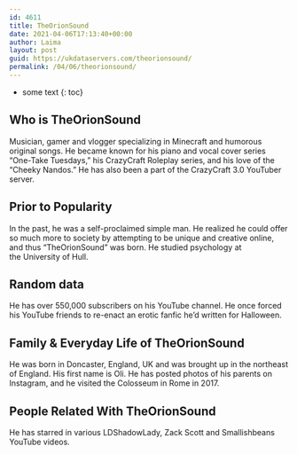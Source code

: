 ```yaml
---
id: 4611
title: TheOrionSound
date: 2021-04-06T17:13:40+00:00
author: Laima
layout: post
guid: https://ukdataservers.com/theorionsound/
permalink: /04/06/theorionsound/
---
```


* some text
{: toc}


## Who is TheOrionSound
                  
                  
                  
Musician, gamer and vlogger specializing in Minecraft and humorous original songs. He became known for his piano and vocal cover series &#8220;One-Take Tuesdays,&#8221; his CrazyCraft Roleplay series, and his love of the &#8220;Cheeky Nandos.&#8221; He has also been a part of the CrazyCraft 3.0 YouTuber server.
                  
              
            
              
            
                
                
                
## Prior to Popularity
                  
                  
                  
In the past, he was a self-proclaimed simple man. He realized he could offer so much more to society by attempting to be unique and creative online, and thus &#8220;TheOrionSound&#8221; was born. He studied psychology at the University of Hull. 
                  
              
            
              
            
                
                
                
## Random data
                  
                  
                  
He has over 550,000 subscribers on his YouTube channel. He once forced his YouTube friends to re-enact an erotic fanfic he&#8217;d written for Halloween. 
                  
              
            
              
            
                
                
                
## Family & Everyday Life of TheOrionSound
                  
                  
                  
He was born in Doncaster, England, UK and was brought up in the northeast of England. His first name is Oli. He has posted photos of his parents on Instagram, and he visited the Colosseum in Rome in 2017.
                  
              
            
              
            
                
                
                
## People Related With TheOrionSound
                  
                  
                  
He has starred in various LDShadowLady, Zack Scott and Smallishbeans YouTube videos. 
                  
              
            
              
            
                
              
            
              
              
            
            
              
            
          
          
          